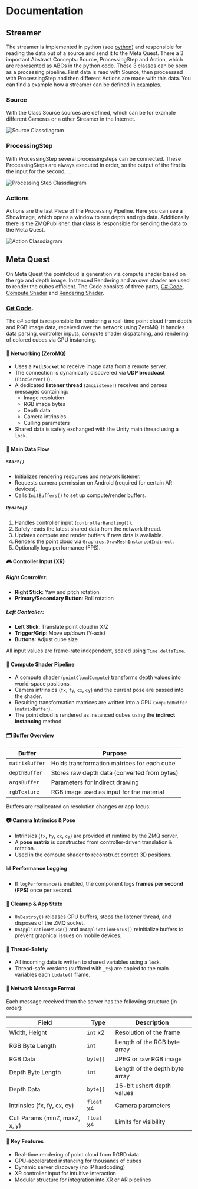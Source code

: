 # Documentation

## Streamer
The streamer is implemented in python (see [python](../python)) and responsible for reading the data out of a source and send it to the Meta Quest. There a 3 important Abstract Concepts: Source, ProcessingStep and Action, which are represented as ABCs in the python code. These 3 classes can be seen as a processing pipeline. First data is read with Source, then proceessed with ProcessingStep and then different Actions are made with this data. You can find a example how a streamer can be defined in [examples](../examples).

### Source
With the Class Source sources are defined, which can be for example different Cameras or a other Streamer in the Internet.

![Source Classdiagram](Source.drawio.png)

### ProcessingStep
With ProcessingStep several processingsteps can be connected. These ProcessingSteps are always executed in order, so the output of the first is the input for the second, ...

![Processing Step Classdiagram](ProcessingStep.drawio.png)

### Actions
Actions are the last Piece of the Processing Pipeline. Here you can see a ShowImage, which opens a window to see depth and rgb data. Additionally there is the ZMQPublisher, that class is responsible for sending the data to the Meta Quest.

![Action Classdiagram](Action.drawio.png)


## Meta Quest
On Meta Quest the pointcloud is generation via compute shader based on the rgb and depth image. Instanced Rendering and an own shader are used to render the cubes efficient. The Code consists of three parts, [C# Code](../unity/Assets/Scripts/PointCloudVR/CubeRendering.cs), [Compute Shader](../unity/Assets/Scripts/PointCloudVR/CubeRendering.compute) and [Rendering Shader](../unity/Assets/Scripts/PointCloudVR/CubeRendering.shader).

### [C# Code](../unity/Assets/Scripts/PointCloudVR/CubeRendering.cs).

The c# script is responsible for rendering a real-time point cloud from depth and RGB image data, received over the network using ZeroMQ. It handles data parsing, controller inputs, compute shader dispatching, and rendering of colored cubes via GPU instancing.

#### 🔌 Networking (ZeroMQ)

- Uses a **`PullSocket`** to receive image data from a remote server.
- The connection is dynamically discovered via **UDP broadcast** (`FindServer()`).
- A dedicated **listener thread** (`ZmqListener`) receives and parses messages containing:
  - Image resolution
  - RGB image bytes
  - Depth data
  - Camera intrinsics
  - Culling parameters
- Shared data is safely exchanged with the Unity main thread using a `lock`.

#### 🧠 Main Data Flow

##### `Start()`
- Initializes rendering resources and network listener.
- Requests camera permission on Android (required for certain AR devices).
- Calls `InitBuffers()` to set up compute/render buffers.

##### `Update()`
1. Handles controller input (`controllerHandling()`).
2. Safely reads the latest shared data from the network thread.
3. Updates compute and render buffers if new data is available.
4. Renders the point cloud via `Graphics.DrawMeshInstancedIndirect`.
5. Optionally logs performance (FPS).

#### 🎮 Controller Input (XR)

##### Right Controller:
- **Right Stick**: Yaw and pitch rotation
- **Primary/Secondary Button**: Roll rotation

##### Left Controller:
- **Left Stick**: Translate point cloud in X/Z
- **Trigger/Grip**: Move up/down (Y-axis)
- **Buttons**: Adjust cube size

All input values are frame-rate independent, scaled using `Time.deltaTime`.

#### 🧮 Compute Shader Pipeline

- A compute shader (`pointCloudCompute`) transforms depth values into world-space positions.
- Camera intrinsics (`fx`, `fy`, `cx`, `cy`) and the current pose are passed into the shader.
- Resulting transformation matrices are written into a GPU `ComputeBuffer` (`matrixBuffer`).
- The point cloud is rendered as instanced cubes using the **indirect instancing** method.

#### 🗂️ Buffer Overview

| Buffer         | Purpose                                      |
|----------------|----------------------------------------------|
| `matrixBuffer` | Holds transformation matrices for each cube  |
| `depthBuffer`  | Stores raw depth data (converted from bytes) |
| `argsBuffer`   | Parameters for indirect drawing              |
| `rgbTexture`   | RGB image used as input for the material     |

Buffers are reallocated on resolution changes or app focus.

#### 📷 Camera Intrinsics & Pose

- Intrinsics (`fx`, `fy`, `cx`, `cy`) are provided at runtime by the ZMQ server.
- A **pose matrix** is constructed from controller-driven translation & rotation.
- Used in the compute shader to reconstruct correct 3D positions.

#### 📊 Performance Logging

- If `logPerformance` is enabled, the component logs **frames per second (FPS)** once per second.

#### 🧽 Cleanup & App State

- `OnDestroy()` releases GPU buffers, stops the listener thread, and disposes of the ZMQ socket.
- `OnApplicationPause()` and `OnApplicationFocus()` reinitialize buffers to prevent graphical issues on mobile devices.

#### 🧵 Thread-Safety

- All incoming data is written to shared variables using a `lock`.
- Thread-safe versions (suffixed with `_ts`) are copied to the main variables each `Update()` frame.

#### 🔁 Network Message Format

Each message received from the server has the following structure (in order):

| Field                 | Type      | Description                     |
|----------------------|-----------|---------------------------------|
| Width, Height        | `int` x2  | Resolution of the frame         |
| RGB Byte Length      | `int`     | Length of the RGB byte array    |
| RGB Data             | `byte[]`  | JPEG or raw RGB image           |
| Depth Byte Length    | `int`     | Length of the depth byte array  |
| Depth Data           | `byte[]`  | 16-bit ushort depth values      |
| Intrinsics (fx, fy, cx, cy) | `float` x4 | Camera parameters        |
| Cull Params (minZ, maxZ, x, y) | `float` x4 | Limits for visibility |

#### 🧩 Key Features

- Real-time rendering of point cloud from RGBD data
- GPU-accelerated instancing for thousands of cubes
- Dynamic server discovery (no IP hardcoding)
- XR controller input for intuitive interaction
- Modular structure for integration into XR or AR pipelines

